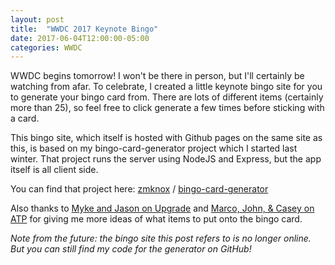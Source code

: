 ```yaml
---
layout: post
title:  "WWDC 2017 Keynote Bingo"
date: 2017-06-04T12:00:00-05:00
categories: WWDC
---
```


WWDC begins tomorrow! I won't be there in person, but I'll certainly be watching from afar.
To celebrate, I created a little keynote bingo site for you to generate your bingo card from.
There are lots of different items (certainly more than 25), so feel free to click generate a
few times before sticking with a card.

This bingo site, which itself is hosted with Github pages on the same site as this, is based on my
bingo-card-generator project which I started last winter. That project runs the server using NodeJS and
Express, but the app itself is all client side.

You can find that project here:
[<i class="fab fa-github"></i> zmknox](https://github.com/zmknox) / [bingo-card-generator](https://github.com/zmknox/bingo-card-generator)

Also thanks to [Myke and Jason on Upgrade](https://relay.fm/upgrade/143) and
[Marco, John, & Casey on ATP](http://atp.fm/episodes/224) for giving me more
ideas of what items to put onto the bingo card.

_Note from the future: the bingo site this post refers to is no longer online. But you can still find my code for the generator on GitHub!_

<!-- excerpt -->
